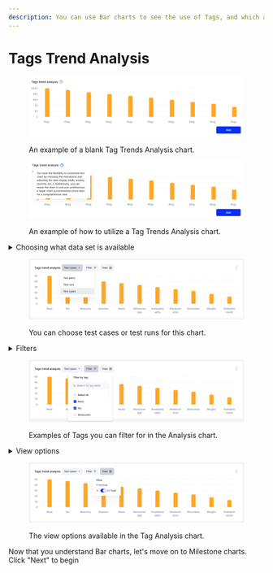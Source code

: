 ```yaml
---
description: You can use Bar charts to see the use of Tags, and which are more prevalent.
---
```


# Tags Trend Analysis

<figure><img src="../../../../../.gitbook/assets/Tags Bar_02.PNG" alt=""><figcaption><p>An example of a blank Tag Trends Analysis chart. </p></figcaption></figure>

<figure><img src="../../../../../.gitbook/assets/Tags Bar_01.PNG" alt=""><figcaption><p>An example of how to utilize a Tag Trends Analysis chart. </p></figcaption></figure>

<details>

<summary>Choosing what data set is available</summary>

Click on the drop-down menu to display what data sets are available for the Bar chart, the options include:

* Test Cases
* Test Runs

</details>

<figure><img src="../../../../../.gitbook/assets/486_Dashboard default.png" alt=""><figcaption><p>You can choose test cases or test runs for this chart. </p></figcaption></figure>

<details>

<summary>Filters</summary>

You can filter results in this chart by tags. You can select all the Tags associated with a Project, or specific ones to filter for.

</details>

<figure><img src="../../../../../.gitbook/assets/485_Dashboard default.png" alt=""><figcaption><p>Examples of Tags you can filter for in the Analysis chart.</p></figcaption></figure>

<details>

<summary>View options</summary>

Your Y vertical view options include:

* % In total (Toggle on or off)

</details>

<figure><img src="../../../../../.gitbook/assets/487_Dashboard default.png" alt=""><figcaption><p>The view options available in the Tag Analysis chart.</p></figcaption></figure>

Now that you understand Bar charts, let's move on to Milestone charts. Click "Next" to begin
